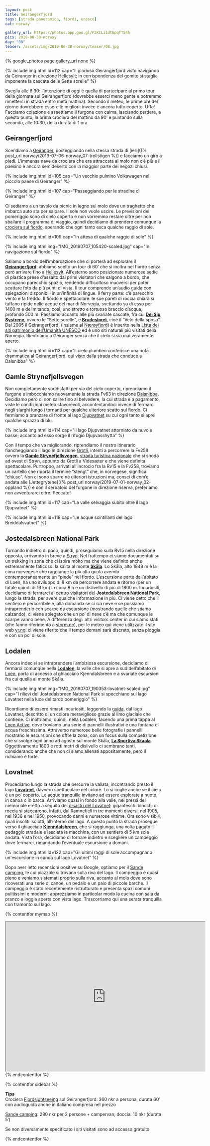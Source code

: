 ```yaml
---
layout: post
title: Geirangerfjord
tags: [strada panoramica, fiordi, unesco]
cat: norway

gallery_url: https://photos.app.goo.gl/P2KCLi1dtEpqfT54A
pics: 2019-06-30-norway
day: "08"
teaser: /assets/img/2019-06-30-norway/teaser/08.jpg
---
```


{% google_photos page.gallery_url none %}

{% include img.html id=112 cap="Il glorioso Geirangerfjord visto navigando da Geiranger in direzione Hellesylt; in corrispondenza del gomito si staglia imponente la cascata delle Sette sorelle" %}

Sveglia alle 6:30: l’intenzione di oggi è quella di partecipare al primo tour della giornata sul Geirangerfjord (dovrebbe esserci meno gente e potremmo rimetterci in strada entro metà mattina). Secondo il meteo, le prime ore del giorno dovrebbero essere le migliori: invece è ancora tutto coperto. Uffa! Facciamo colazione e assettiamo il furgone con calma, lasciando perdere, a questo punto, la prima crociera del mattino da 90’ e puntando sulla seconda, alle 10:30, della durata di 1 ora.

## Geirangerfjord

Scendiamo a [Geiranger](https://www.fjordnorway.com/en/destinations/geiranger), posteggiando nella stessa strada di [ieri]({% post_url norway/2019-07-06-norway_07-trollstigen %}) e facciamo un giro a piedi. L’immensa nave da crociera che era attraccata al molo non c’è più e il paesino è ancora semideserto con la maggior parte dei negozi chiusi.

{% include img.html id=105 cap="Un vecchio pulmino Volkswagen nel piccolo paese di Geiranger" %}

{% include img.html id=107 cap="Passeggiando per le stradine di Geiranger" %}

Ci sediamo a un tavolo da picnic in legno sul molo dove un traghetto che imbarca auto sta per salpare. Il sole non vuole uscire. Le previsioni del pomeriggio sono di cielo coperto e non vorremmo restare oltre per non sballare il programma di viaggio, quindi decidiamo di prendere comunque la [crociera sul fiordo](https://www.geirangerfjord.no/searchresult-package), sperando che ogni tanto esca qualche raggio di sole.

{% include img.html id=109 cap="In attesa di qualche raggio di sole" %}

{% include img.html img="IMG_20190707_105420-scaled.jpg" cap="In navigazione sul fiordo" %}

Saliamo a bordo dell’imbarcazione che ci porterà ad esplorare il [**Geirangerfjord**](https://www.fjordnorway.com/en/inspiration/experience-the-geirangerfjord): abbiamo scelto un tour di 60’ che si inoltra nel fiordo senza però arrivare fino a [Hellesylt](https://en.wikipedia.org/wiki/Hellesylt). All’esterno sono posizionate numerose sedie di plastica prese d’assalto dai primi visitatori che salgono a bordo, che occupano parecchio spazio, rendendo difficoltoso muoversi per poter scattare foto da più punti di vista. Il tour comprende un’audio guida con spiegazioni disponibili in un’infinità di lingue. Il ferry parte: c’è parecchio vento e fa freddo. Il fiordo è spettacolare: le sue pareti di roccia chiara si tuffano ripide nelle acque del mar di Norvegia, svettando su di esso per 1400 m e delimitando, così, uno stretto e tortuoso braccio d’acqua, profondo 500 m. Passiamo accanto alle più svariate cascate, fra cui [**Dei Sju Systrene**](https://www.europeanwaterfalls.com/waterfalls/sju-systre/), ovvero le “Sette sorelle”, e [**Brudesløret**](https://www.europeanwaterfalls.com/waterfalls/brudesloret-geirangerfjord/), cioè il “Velo della sposa”. Dal 2005 il Geirangerfjord, (insieme al [Nærøyfjord](https://www.visitnorway.com/listings/the-unesco-n%C3%A6r%C3%B8yfjord/12020/)) è inserito nella [Lista dei siti patrimonio dell’Umanità UNESCO](https://whc.unesco.org/en/list/1195/) ed è uno siti naturali più visitati della Norvegia. Rientriamo a Geiranger senza che il cielo si sia mai veramente aperto.

{% include img.html id=113 cap="Il cielo plumbeo conferisce una nota drammatica al Geirangerfjord, qui visto dalla strada che conduce a Dalsnibba" %}

## Gamle Strynefjellsvegen

Non completamente soddisfatti per via del cielo coperto, riprendiamo il furgone e imbocchiamo nuovamente la strada Fv63 in direzione [Dalsnibba](https://dalsnibba.no/en/). Decidiamo però di non salire fino al belvedere, la cui strada è a pagamento, viste le condizioni meteo sfavorevoli, accontentandoci invece di fermarci negli slarghi lungo i tornanti per qualche ulteriore scatto sul fiordo. Ci fermiamo a pranzare di fronte al lago [Djupvatnet](https://en.wikipedia.org/wiki/Djupvatnet) su cui ogni tanto si apre qualche sprazzo di blu.

{% include img.html id=114 cap="Il lago Djupvatnet attorniato da nuvole basse; accanto ad esso sorge il rifugio Djupvasshytta" %}

Con il tempo che va migliorando, riprendiamo il nostro itinerario fiancheggiando il lago in direzione [Grotli](https://en.wikipedia.org/wiki/Grotli), intenti a percorrere la Fv258 ovvero la [**Gamle Strynefjellsvegen**](https://www.nasjonaleturistveger.no/en/routes/gamle-strynefjellsvegen), [strada turistica nazionale](https://www.nasjonaleturistveger.no/en/routes) che si snoda ad ovest di Stryn, appunto da Grotli a Videsæter e che viene definita spettacolare. Purtroppo, arrivati all’incrocio fra la Rv15 e la Fv258, troviamo un cartello che riporta il termine “stengt” che, in norvegese, significa “chiuso”. Non ci sono sbarre né ulteriori istruzioni ma, consci di com’è andata alle [Jettegrytene]({% post_url norway/2019-07-01-norway_02-oppland %}) e con il serbatoio del furgone in direzione riserva, preferiamo non avventurarci oltre. Peccato!

{% include img.html id=117 cap="La valle selvaggia subito oltre il lago Djupvatnet" %}

{% include img.html id=118 cap="Le acque scintillanti del lago Breiddalsvatnet" %}

## Jostedalsbreen National Park

Tornando indietro di poco, quindi, proseguiamo sulla Rv15 nella direzione opposta, arrivando in breve a [Stryn](https://www.visitnorway.com/places-to-go/fjord-norway/stryn/). Nel frattempo ci siamo documentati su un trekking in zona che ci ispira molto ma che viene definito anche estremamente faticoso: la salita al monte [**Skåla**](https://www.visitnorway.com/places-to-go/fjord-norway/nordfjord/hiking-to-skala/). Lo Skåla, alto 1848 m è la cima norvegese che raggiunge la più alta quota avendo contemporaneamente un “piede” nel fiordo. L’escursione parte dall'abitato di Loen, ha uno sviluppo di 8 km da percorrere andata e ritorno (per un totale quindi di 16 km) in circa 8 h e un dislivello di più di 1800 m. Incuriositi, decidiamo di fermarci al [centro visitatori](http://visitjostedalsbreen.no/en/) del [**Jostedalsbreen National Park**](https://www.visitnorway.nl/listings/jostedalsbreen-national-park/5160/), lungo la strada, per avere qualche informazione in più. Ci viene detto che il sentiero è percorribile e, alla domanda se ci sia neve e se possiamo intraprenderlo con scarpe da escursione (mostrando quelle che stiamo calzando), ci viene spiegato che un po’ di neve c’è ma che comunque le scarpe vanno bene. A differenza degli altri visitors center in cui siamo stati (che fanno riferimento a [storm.no](https://www.storm.no/)), per le meteo qui viene utilizzato il sito web [yr.no](https://www.yr.no/nb): ci viene riferito che il tempo domani sarà discreto, senza pioggia e con un po’ di sole.

## Lodalen

Ancora indecisi se intraprendere l’ambiziosa escursione, decidiamo di fermarci comunque nella [**Lodalen**](https://www.nordfjord.no/en/lodalen-valley), la valle che si apre a sud dell’abitato di [Loen](https://www.visitnorway.com/places-to-go/fjord-norway/nordfjord/one-lotfy-new-attraction-and-11-other-things-to-do-in-loen/), porta di accesso al ghiacciaio Kjenndalsbreen e a svariate escursioni fra cui quella al monte Skåla.

{% include img.html img="IMG_20190707_190353-lovatnet-scaled.jpg" cap="I rilievi del Jostedalsbreen National Park si specchiano sul lago Lovatnet nella luce del tardo pomeriggio" %}

Ricordiamo di essere rimasti incuriositi, leggendo la [guida](https://shop.lonelyplanetitalia.it/prodotto/guida-di-viaggio-norvegia), dal lago Lovatnet, descritto di un colore meraviglioso grazie al limo glaciale che contiene. Ci inoltriamo, quindi, nella Lodalen, facendo una prima tappa al [Loen Active](https://www.loenskylift.no/loenactive), dove troviamo una serie di pannelli illustrativi e una fontana di acqua freschissima. Attraverso numerose belle fotografie i pannelli mostrano le escursioni che offre la zona, con un focus sulla competizione che si svolge ogni anno ad agosto sul monte Skåla, [**La Sportiva Skaala**](https://www.skaala.no/). Oggettivamente 1800 e rotti metri di dislivello ci sembrano tanti, considerando anche che non ci siamo allenati appositamente, però il richiamo è forte.

## Lovatnet

Procediamo lungo la strada che percorre la vallata, incontrando presto il lago [**Lovatnet**](https://www.nordfjord.no/en/kayak-fjord-and-lake-lovatnet), davvero spettacolare nel colore. Lo si coglie anche se il cielo è un po’ coperto. Le acque tranquille invitano ad essere esplorate a nuoto, in canoa o in barca. Arriviamo quasi in fondo alla valle, nei pressi del memoriale eretto a seguito dei [disastri del Lovatnet](https://www.lonelyplanet.com/norway/the-western-fjords): giganteschi blocchi di roccia si staccarono, infatti, dal Ramnefjell in tre momenti diversi, nel 1905, nel 1936 e nel 1950, provocando danni e numerose vittime. Ora sono visibili, quali insoliti isolotti, all’interno del lago. A questo punto la strada prosegue verso il ghiacciaio [**Kjenndalsbreen**](https://www.nordfjord.no/en/kjenndalsbreen), che si raggiunga, una volta pagato il pedaggio stradale e lasciata la macchina, con un sentiero di 5 km sola andata. Vista l’ora, decidiamo di tornare indietro e scegliere un campeggio dove fermarci, rimandando l’eventuale escursione a domani.

{% include img.html id=122 cap="Gli ultimi raggi di sole accompagnano un&#039;escursione in canoa sul lago Lovatnet" %}

Dopo aver letto recensioni positive su Google, optiamo per il [Sande camping](https://sande-camping.no/?lang=en), le cui piazzole si trovano sulla riva del lago. Il campeggio è quasi pieno e veniamo sistemati proprio sulla riva, accanto al molo dove sono ricoverati una serie di canoe, un pedalò e un paio di piccole barche. Il campeggio è stato recentemente ristrutturato e presenta spazi comuni pulitissimi e moderni: apprezziamo in particolar modo la cucina con sala da pranzo e loggia aperta con vista lago. Trascorriamo qui una serata tranquilla con tramonto sul lago.

{% contentfor mymap %}
<iframe src="https://www.google.com/maps/d/u/0/embed?mid=1-2rQfZ2EZ-1sPL9fzjy6kO7rGPcxQuGu" width="640" height="480"></iframe>
{% endcontentfor %}

{% contentfor sidebar %}

**Tips**  
Crociera [Fjordsightseeing](https://www.geirangerfjord.no/searchresult-package) sul Geirangerfjord: 360 nkr a persona, durata 60′ con audioguida anche in italiano compresa nel prezzo

[Sande camping](https://sande-camping.no/?lang=en): 280 nkr per 2 persone + campervan; doccia: 10 nkr (durata 5′)

Se non diversamente specificato i siti visitati sono ad accesso gratuito

{% endcontentfor %}
